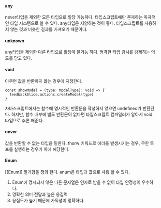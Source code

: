 #### any
never타입을 제외한 모든 타입으로 할당 가능하다.
타입스크립트에만 존재하는 독자적인 타입 시스템으로 볼 수 있다.
any타입은 지양하는 것이 좋다. 타입스크립트를 사용하지 않는 것과 비슷한 결과를 가져오기 때문이다.

#### unknown
any타입을 제외한 다른 타입으로 할당이 불가능 하다.
엄격한 타입 검사를 강제하는 의도를 담고 있다.

#### void
아무런 값을 반환하지 않는 경우에 지정한다.
```
const showModal = (type: MpdalType): void => {
  feedbackSlice.actions.createModal(type)
}
```
자바스크립트에서는 함수에 명시적인 반환문을 작성하지 않으면 undefined가 반환된다.
하지만, 함수 내부에 별도 반환문이 없다면 타입스크립트 컴파일러가 알아서 void 타입으로 추론 해준다.

#### never
값을 반환할 수 없는 타입을 말한다.
thorw 키워드로 에러를 발생시키는 경우, 무한 루프를 실행하는 경우가 이에 해당한다.


#### Enum
[[Enum]]
열거형을 정의 한다. enum은 타입과 값으로 사용 할 수 있다.
1. Enum에 명시되지 않은 다른 문자열은 인자로 받을 수 없어 타입 안정성이 우수하다.
2. 명확한 의미 전달과 높은 응집력
3. 응집도가 높기 때문에 가독성이 명확하다.